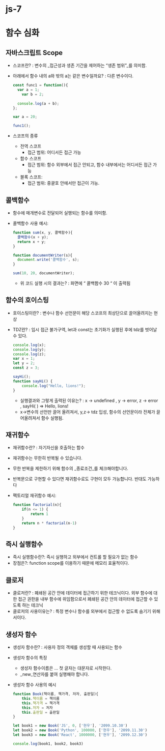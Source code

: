 # js-7

# 함수 심화

## 자바스크립트 Scope

- 스코프란?  :  변수의 _접근성과 생존 기간을 제어하는 “생존 범위”_를 의미함.
- 아래에서 함수 내의 a와 밖의 a는 같은 변수일까요? :  다른 변수이다.
    
    ```jsx
    const func1 = function(){
      var a = 1;
    	var b = 2;
      
      console.log(a + b);
    };
    
    var a = 20;
    
    func1();
    ```
    
- 스코프의 종류
    - 전역 스코프
        - 접근 범위:  어디서든 접근 가능
    - 함수 스코프
        - 접근 범위:  함수 외부에서 접근 안되고, 함수 내부에서는 어디서든 접근 가능
    - 블록 스코프:
        - 접근 범위:  중괄호 안에서만 접근이 가능.

## 콜백함수

- 함수에 매개변수로 전달되어 실행되는 함수를 의미함.
- 콜백함수 사용 예시:
    
    ```jsx
    function sum(x, y, 콜백함수){
      콜백함수(x + y);
      return x + y;
    }
    
    function documentWriter(s){
      document.write('콜백함수', s);
    }
    
    sum(10, 20, documentWriter);
    ```
    
    - 위 코드 실행 시의 결과는? : 화면에 “ 콜백함수 30 “ 이 출력됨

## 함수의 호이스팅

- 호이스팅이란? : 변수나 함수 선언문이 해당 스코프의 최상단으로 끌어올려지는 현상
- TDZ란? : 임시 접근 불가구역, let과 const는 초기화가 실행된 후에 tdz를 벗어날 수 있다.
    
    ```jsx
    console.log(x);
    console.log(y);
    console.log(z);
    var x = 1;
    let y = 2;
    const z = 3;
    
    sayHi();
    function sayHi() {
        console.log("Hello, lions!");
    }
    ```
    
    - 실행결과와 그렇게 출력된 이유는? : x → undefined , y → error, z → error , sayHi( ) ⇒ Hello, lions!
    - x→변수의 선언만 끌어 올려져서, y,z→ tdz 입성, 함수의 선언문이라 전체가 끌어올려져서 함수 실행됨.

## 재귀함수

- 재귀함수란? : 자기자신을 호출하는 함수
- 재귀함수는 무한히 반복될 수 있습니다.
- 무한 반복을 제한하기 위해 함수의 _종료조건_를 체크해야합니다.
- 반복문으로 구현할 수 있다면 재귀함수로도 구현이 모두 가능합니다. 반대도 가능하다
- 팩토리얼 재귀함수 예시:
    
    ```jsx
    function factorial(n){
        if(n <= 1) {
            return 1
        }
        return n * factorial(n-1)
    }
    ```
    

## 즉시 실행함수

- 즉시 실행함수란?: 즉시 실행하고 외부에서 컨트롤 할 필요가 없는 함수
- 장점은?: function scope를 이용하기 때문에 메모리 효율적이다.

## 클로저

- 클로저란? : 폐쇄된 공간 안에 데이터에 접근하기 위한 테크닉이다.   외부 함수에 대한 접근 권한을 내부 함수에 위임함으로서 폐쇄된 공간 안의 데이터에 접근할 수 있도록 하는 테크닉
- 클로저의 사용이유는? : 특정 변수나 함수를 외부에서 접근할 수 없도록 숨기기 위해서이다.

## 생성자 함수

- 생성자 함수란? : 사용자 정의 객체를 생성할 때 사용되는 함수
- 생성자 함수의 특징
    - 생성자 함수이름은 … 첫 글자는 대문자로 시작한다.
    - _new_연산자를 붙여 실행해야 합니다.
- 생성자 함수 사용의 예시
    
    ```jsx
    function Book(책이름, 책가격, 저자, 출판일){
        this.책이름 = 책이름
        this.책가격 = 책가격
        this.저자 = 저자
        this.출판일 = 출판일
    }
    
    let book1 = new Book('JS', 0, ['현우'], '2099.10.30')
    let book2 = new Book('Python', 100000, ['현우'], '2099.11.30')
    let book3 = new Book('React', 1000000, ['현우'], '2099.12.30')
    
    console.log(book1, book2, book3)
    ```